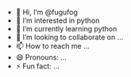 - 👋 Hi, I’m @fugufog
- 👀 I’m interested in python
- 🌱 I’m currently learning python
- 💞️ I’m looking to collaborate on ...
- 📫 How to reach me ...
- 😄 Pronouns: ...
- ⚡ Fun fact: ...

<!---
fugufog/fugufog is a ✨ special ✨ repository because its `README.md` (this file) appears on your GitHub profile.
You can click the Preview link to take a look at your changes.
--->
